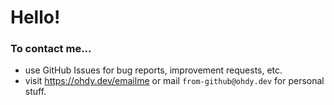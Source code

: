 # Hello! 

### To contact me...
 - use GitHub Issues for bug reports, improvement requests, etc.
 - visit https://ohdy.dev/emailme or mail `from-github@ohdy.dev` for personal stuff. 


